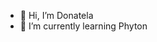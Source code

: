 - 👋 Hi, I’m Donatela
- 🌱 I’m currently learning Phyton

<!---
Donatela17/Donatela17 is a ✨ special ✨ repository because its `README.md` (this file) appears on your GitHub profile.
You can click the Preview link to take a look at your changes.
--->
